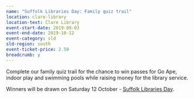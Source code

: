 ```yaml
---
name: "Suffolk Libraries Day: Family quiz trail"
location: clare-library
location-text: Clare Library
event-start-date: 2019-09-03
event-end-date: 2019-10-12
event-category: sld
sld-region: south
event-ticket-price: 2.50
breadcrumb: y
---
```


Complete our family quiz trail for the chance to win passes for Go Ape, indoor play and swimming pools while raising money for the library service.

Winners will be drawn on Saturday 12 October - [Suffolk Libraries Day](/suffolk-libraries-day/).
